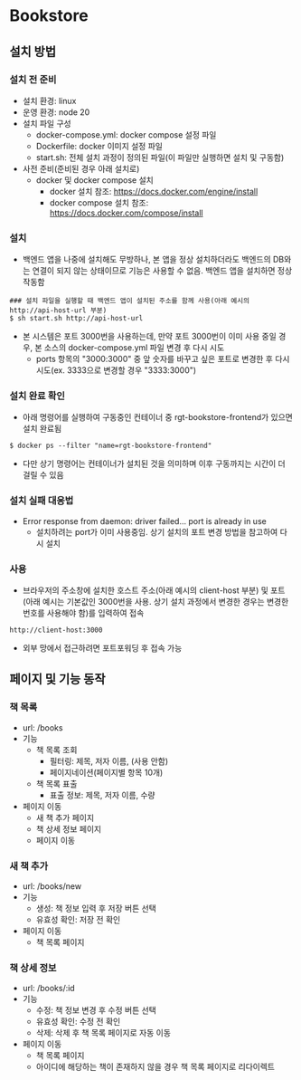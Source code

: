 # Bookstore

## 설치 방법
### 설치 전 준비
- 설치 환경: linux
- 운영 환경: node 20
- 설치 파일 구성
  - docker-compose.yml: docker compose 설정 파일
  - Dockerfile: docker 이미지 설정 파일
  - start.sh: 전체 설치 과정이 정의된 파일(이 파일만 실행하면 설치 및 구동함)
- 사전 준비(준비된 경우 아래 설치로)
  - docker 및 docker compose 설치
    - docker 설치 참조: https://docs.docker.com/engine/install
    - docker compose 설치 참조: https://docs.docker.com/compose/install

### 설치
- 백엔드 앱을 나중에 설치해도 무방하나, 본 앱을 정상 설치하더라도 백엔드의 DB와는 연결이 되지 않는 상태이므로 기능은 사용할 수 없음. 백엔드 앱을 설치하면 정상 작동함
```shell
### 설치 파일을 실행할 때 백엔드 앱이 설치된 주소를 함께 사용(아래 예시의 http://api-host-url 부분)
$ sh start.sh http://api-host-url
```
- 본 시스템은 포트 3000번을 사용하는데, 만약 포트 3000번이 이미 사용 중일 경우, 본 소스의 docker-compose.yml 파일 변경 후 다시 시도
  - ports 항목의 "3000:3000" 중 앞 숫자를 바꾸고 싶은 포트로 변경한 후 다시 시도(ex. 3333으로 변경할 경우 "3333:3000")

### 설치 완료 확인
- 아래 명령어를 실행하여 구동중인 컨테이너 중 rgt-bookstore-frontend가 있으면 설치 완료됨
```shell
$ docker ps --filter "name=rgt-bookstore-frontend"
```
- 다만 상기 명령어는 컨테이너가 설치된 것을 의미하며 이후 구동까지는 시간이 더 걸릴 수 있음

### 설치 실패 대응법
- Error response from daemon: driver failed... port is already in use
  - 설치하려는 port가 이미 사용중임. 상기 설치의 포트 변경 방법을 참고하여 다시 설치

### 사용
- 브라우저의 주소창에 설치한 호스트 주소(아래 예시의 client-host 부분) 및 포트(아래 예시는 기본값인 3000번을 사용. 상기 설치 과정에서 변경한 경우는 변경한 번호를 사용해야 함)를 입력하여 접속
```
http://client-host:3000
```
- 외부 망에서 접근하려면 포트포워딩 후 접속 가능

## 페이지 및 기능 동작
### 책 목록
- url: /books
- 기능
  - 책 목록 조회
    - 필터링: 제목, 저자 이름, (사용 안함)
    - 페이지네이션(페이지별 항목 10개)
  - 책 목록 표출
    - 표출 정보: 제목, 저자 이름, 수량
- 페이지 이동
  - 새 책 추가 페이지
  - 책 상세 정보 페이지
  - 페이지 이동

### 새 책 추가
- url: /books/new
- 기능
  - 생성: 책 정보 입력 후 저장 버튼 선택
  - 유효성 확인: 저장 전 확인
- 페이지 이동
  - 책 목록 페이지

### 책 상세 정보
- url: /books/:id
- 기능
  - 수정: 책 정보 변경 후 수정 버튼 선택
  - 유효성 확인: 수정 전 확인
  - 삭제: 삭제 후 책 목록 페이지로 자동 이동
- 페이지 이동
  - 책 목록 페이지
  - 아이디에 해당하는 책이 존재하지 않을 경우 책 목록 페이지로 리다이렉트
